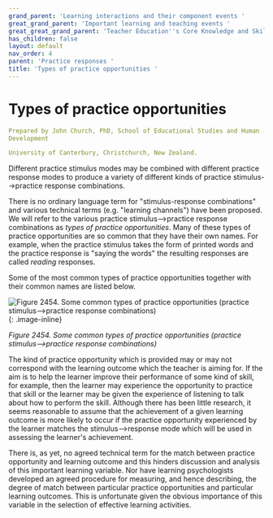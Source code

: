 ```yaml
---
grand_parent: 'Learning interactions and their component events '
great_grand_parent: 'Important learning and teaching events '
great_great_grand_parent: 'Teacher Education''s Core Knowledge and Skills.'
has_children: false
layout: default
nav_order: 4
parent: 'Practice responses '
title: 'Types of practice opportunities '
---
```

# Types of practice opportunities


```yaml
Prepared by John Church, PhD, School of Educational Studies and Human
Development

University of Canterbury, Christchurch, New Zealand.
```


Different practice stimulus modes may be combined with different
practice response modes to produce a variety of different kinds of
practice stimulus--\>practice response combinations.

There is no ordinary language term for "stimulus-response combinations"
and various technical terms (e.g. "learning channels") have been
proposed. We will refer to the various practice stimulus--\>practice
response combinations as *types of practice opportunities*. Many of
these types of practice opportunities are so common that they have their
own names. For example, when the practice stimulus takes the form of
printed words and the practice response is "saying the words" the
resulting responses are called *reading* responses.

Some of the most common types of practice opportunities together with
their common names are listed below.

![Figure 2454. Some common types of practice opportunities (practice
stimulus--\>practice response
combinations)](../../../../../../assets/images/TECKSFig2454.png "Figure 2454. Some common types of practice opportunities (practice stimulus–>practice response combinations)"){: .image-inline}

*Figure 2454. Some common types of practice opportunities (practice
stimulus--\>practice response combinations)*

The kind of practice opportunity which is provided may or may not
correspond with the learning outcome which the teacher is aiming for. If
the aim is to help the learner improve their performance of some kind of
skill, for example, then the learner may experience the opportunity to
practice that skill or the learner may be given the experience of
listening to talk about how to perform the skill. Although there has
been little research, it seems reasonable to assume that the achievement
of a given learning outcome is more likely to occur if the practice
opportunity experienced by the learner matches the stimulus--\>response
mode which will be used in assessing the learner's achievement.

There is, as yet, no agreed technical term for the match between
practice opportunity and learning outcome and this hinders discussion
and analysis of this important learning variable. Nor have learning
psychologists developed an agreed procedure for measuring, and hence
describing, the degree of match between particular practice
opportunities and particular learning outcomes. This is unfortunate
given the obvious importance of this variable in the selection of
effective learning activities.
